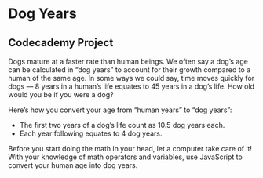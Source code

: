 # Dog Years

## Codecademy Project

Dogs mature at a faster rate than human beings. We often say a dog’s age can be calculated in “dog years” to account for their growth compared to a human of the same age. In some ways we could say, time moves quickly for dogs — 8 years in a human’s life equates to 45 years in a dog’s life. How old would you be if you were a dog?

Here’s how you convert your age from “human years” to “dog years”:

- The first two years of a dog’s life count as 10.5 dog years each.
- Each year following equates to 4 dog years.

Before you start doing the math in your head, let a computer take care of it! With your knowledge of math operators and variables, use JavaScript to convert your human age into dog years.